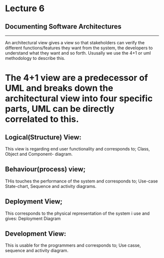 # Lecture 6
## Documenting Software Architectures
---
An architectural view gives a view so that stakeholders can verify the different functions/features they want from the system, the developers to understand what they want and so forth. Ususally we use the 4+1 or uml methodology to describe this. 

# The 4+1 view are a predecessor of  UML and breaks down the architectural view into four specific parts, UML can be directly correlated to this. 

## Logical(Structure) View: 
This view is regarding end user functionality and corresponds to; Class, Object and Component- diagram. 

## Behaviour(process) view;
THis touches  the performance of the system and corresponds to; Use-case State-chart, Sequence and activity diagrams. 

## Deployment View; 
This corresponds to the physical representation of the system i use and gives: Deployment Diagram

## Development View:
This is usable for the programmers and corresponds to; Use casse, sequence and activity diagram. 




